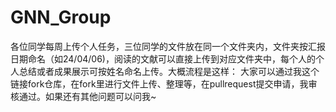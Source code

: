 # GNN_Group
各位同学每周上传个人任务，三位同学的文件放在同一个文件夹内，文件夹按汇报日期命名（如24/04/06)，阅读的文献可以直接上传到对应文件夹中，每个人的个人总结或者成果展示可按姓名命名上传。大概流程是这样： 大家可以通过我这个链接fork仓库，在fork里进行文件上传、整理等，在pullrequest提交申请，我审核通过。如果还有其他问题可以问我~

